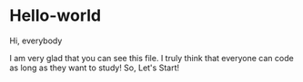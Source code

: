 # Hello-world

Hi, everybody

I am very glad that you can see this file.
I truly think that everyone can code as long as they want to study!
So, Let's Start!
